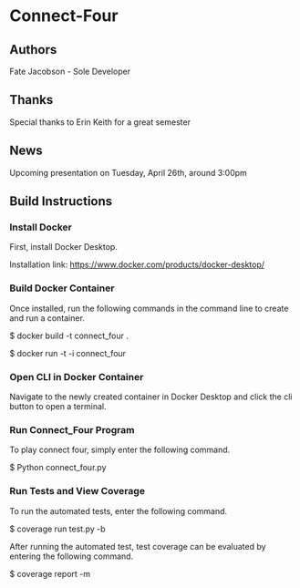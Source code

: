 # Connect-Four

## Authors 

Fate Jacobson - Sole Developer

## Thanks

Special thanks to Erin Keith for a great semester

## News

Upcoming presentation on Tuesday, April 26th, around 3:00pm

## Build Instructions

### Install Docker

First, install Docker Desktop. 

Installation link: https://www.docker.com/products/docker-desktop/

### Build Docker Container 

Once installed, run the following commands in the command line to create and run a container.

$ docker build -t connect_four .

$ docker run -t -i connect_four

### Open CLI in Docker Container

Navigate to the newly created container in Docker Desktop and click the cli button to open a terminal.

### Run Connect_Four Program

To play connect four, simply enter the following command.

$ Python connect_four.py

### Run Tests and View Coverage

To run the automated tests, enter the following command.

$ coverage run test.py -b

After running the automated test, test coverage can be evaluated by entering the following command.

$ coverage report -m
